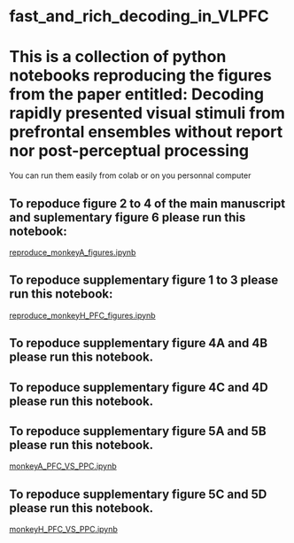 # fast_and_rich_decoding_in_VLPFC
# This is a collection of python notebooks reproducing the figures from the paper entitled: **Decoding rapidly presented visual stimuli from prefrontal ensembles without report nor post-perceptual processing**
You can run them easily from colab or on you personnal computer

## To repoduce figure 2 to 4 of the main manuscript and suplementary figure 6 please run this notebook:
[reproduce_monkeyA_figures.ipynb](https://colab.research.google.com/github/jobellet/fast_and_rich_decoding_in_VLPFC/blob/main/reproduce_monkeyA_figures.ipynb)

## To repoduce supplementary figure 1 to 3 please run this notebook:
[reproduce_monkeyH_PFC_figures.ipynb](https://colab.research.google.com/github/jobellet/fast_and_rich_decoding_in_VLPFC/blob/main/reproduce_monkeyH_PFC_figures.ipynb)

## To repoduce supplementary figure 4A and 4B please run this notebook.

## To repoduce supplementary figure 4C and 4D  please run this notebook.

## To repoduce supplementary figure 5A and 5B please run this notebook.
[monkeyA_PFC_VS_PPC.ipynb](https://colab.research.google.com/github/jobellet/fast_and_rich_decoding_in_VLPFC/blob/main/monkeyA_PFC_VS_PPC.ipynb.ipynb)
## To repoduce supplementary figure 5C and 5D  please run this notebook.
[monkeyH_PFC_VS_PPC.ipynb](https://colab.research.google.com/github/jobellet/fast_and_rich_decoding_in_VLPFC/blob/main/monkeyH_PFC_VS_PPC.ipynb.ipynb)

